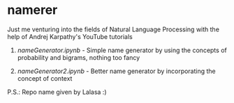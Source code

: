 # namerer
Just me venturing into the fields of Natural Language Processing with the help of Andrej Karpathy's YouTube tutorials

1. *nameGenerator.ipynb* - Simple name generator by using the concepts of probability and bigrams, nothing too fancy

2. *nameGenerator2.ipynb* - Better name generator by incorporating the concept of context



P.S.: Repo name given by Lalasa :)
